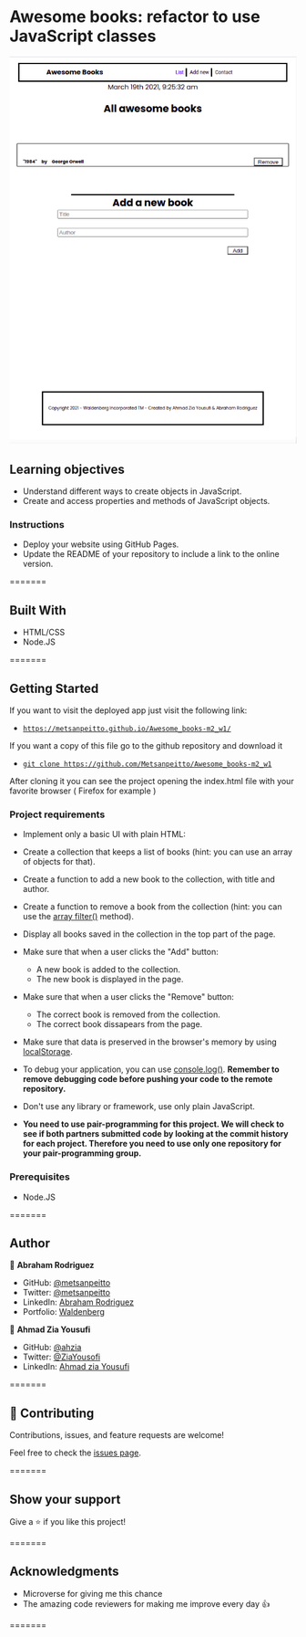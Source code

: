 # Awesome books: refactor to use JavaScript classes

![Alt text](images/screenshot.png?raw=true 'Screenshot')
## Learning objectives

- Understand different ways to create objects in JavaScript.
- Create and access properties and methods of JavaScript objects.

### Instructions

- Deploy your website using GitHub Pages.
- Update the README of your repository to include a link to the online version.

=======

## Built With

- HTML/CSS
- Node.JS

=======

## Getting Started

If you want to visit the deployed app just visit the following link:

- [`https://metsanpeitto.github.io/Awesome_books-m2_w1/`](https://metsanpeitto.github.io/Awesome_books-m2_w1/)

If you want a copy of this file go to the github repository and download it

- [`git clone https://github.com/Metsanpeitto/Awesome_books-m2_w1`](https://github.com/Metsanpeitto/Awesome_books-m2_w1)

After cloning it you can see the project opening the index.html file with your favorite browser ( Firefox for example )


### Project requirements

- Implement only a basic UI with plain HTML:

- Create a collection that keeps a list of books (hint: you can use an array of objects for that).
- Create a function to add a new book to the collection, with title and author.
- Create a function to remove a book from the collection (hint: you can use the [array filter()](https://developer.mozilla.org/en-US/docs/Web/JavaScript/Reference/Global_Objects/Array/filter) method).
- Display all books saved in the collection in the top part of the page.
- Make sure that when a user clicks the "Add" button:
  - A new book is added to the collection.
  - The new book is displayed in the page.
- Make sure that when a user clicks the "Remove" button:
  - The correct book is removed from the collection.
  - The correct book dissapears from the page.
- Make sure that data is preserved in the browser's memory by using [localStorage](https://github.com/microverseinc/curriculum-html-css/blob/main/local_storage.md).
- To debug your application, you can use [console.log()](https://developer.mozilla.org/en-US/docs/Web/API/Console/log). **Remember to remove debugging code before pushing your code to the remote repository.**

- Don't use any library or framework, use only plain JavaScript.
-  **You need to use pair-programming for this project. We will check to see if both partners submitted code by looking at the commit history for each project. Therefore you need to use only one repository for your pair-programming group.**

### Prerequisites

- Node.JS

=======

## Author

👤 **Abraham Rodriguez**

- GitHub: [@metsanpeitto](https://github.com/Metsanpeitto)
- Twitter: [@metsanpeitto](https://twitter.com/home)
- LinkedIn: [Abraham Rodriguez](https://www.linkedin.com/in/abraham-rodriguez-3283a319a/)
- Portfolio: [Waldenberg](https://portfolio.waldenberginc.com)

👤 **Ahmad Zia Yousufi**

- GitHub: [@ahzia](https://github.com/ahzia)
- Twitter: [@ZiaYousofi](https://twitter.com/ZiaYousofi)
- LinkedIn: [Ahmad zia Yousufi](https://www.linkedin.com/in/ah-ziayosfi)

=======

## 🤝 Contributing

Contributions, issues, and feature requests are welcome!

Feel free to check the [issues page](../../issues/).

=======

## Show your support

Give a ⭐️ if you like this project!

=======

## Acknowledgments

- Microverse for giving me this chance
- The amazing code reviewers for making me improve every day :thumbsup:

=======
